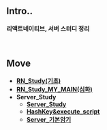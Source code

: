 ## Intro..

**리액트네이티브, 서버 스터디 정리**

<br>

## Move

* **[RN_Study(기초)](./RN_Study/2022-06-22%20Study_RN(동아리%20스터디).md)**
* **[RN_Study_MY_MAIN(심화)](./RN_Study_MY_MAIN)**
* **Server_Study**
  * **[Server_Study](./Server_Study/2022-01-15%20Study_Server(동아리%20스터디).md)**
  * **[HashKey&execute_script](./Server_Study/2022-06-26%20(python)HashKey&execute_script.md)**
  * **[Server_기본암기](./Server_Study/2022-06-26%20(python)Sever_기본암기(추가내용).md)**


